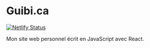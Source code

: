 # Guibi.ca

[![Netlify Status](https://api.netlify.com/api/v1/badges/4f3cd2e6-8e80-440e-bcee-5c6f4db2fd9d/deploy-status)](https://app.netlify.com/sites/guibi/deploys)

Mon site web personnel écrit en JavaScript avec React.
